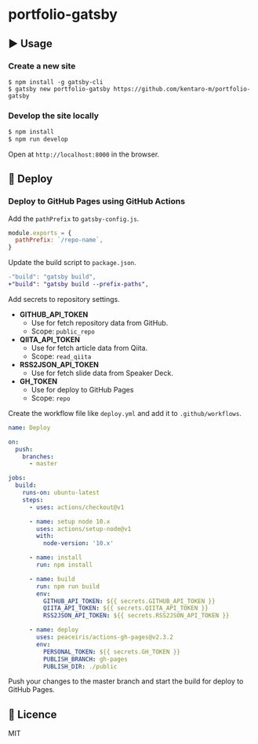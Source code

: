 # portfolio-gatsby


## :arrow_forward: Usage

### Create a new site
```
$ npm install -g gatsby-cli
$ gatsby new portfolio-gatsby https://github.com/kentaro-m/portfolio-gatsby
```

### Develop the site locally
```bash
$ npm install
$ npm run develop
```

Open at `http://localhost:8000` in the browser.

## :rocket: Deploy

### Deploy to GitHub Pages using GitHub Actions

Add the `pathPrefix` to `gatsby-config.js`.

```js
module.exports = {
  pathPrefix: `/repo-name`,
}
```

Update the build script to `package.json`.

```diff
-"build": "gatsby build",
+"build": "gatsby build --prefix-paths",
```

Add secrets to repository settings.

- **GITHUB_API_TOKEN**
  - Use for fetch repository data from GitHub.
  - Scope: `public_repo`
- **QIITA_API_TOKEN**
  - Use for fetch article data from Qiita.
  - Scope: `read_qiita`
- **RSS2JSON_API_TOKEN**
  - Use for fetch slide data from Speaker Deck.
- **GH_TOKEN**
  - Use for deploy to GitHub Pages
  - Scope: `repo`

Create the workflow file like `deploy.yml` and add it to `.github/workflows`.

```yml
name: Deploy

on:
  push:
    branches:
      - master

jobs:
  build:
    runs-on: ubuntu-latest
    steps:
      - uses: actions/checkout@v1

      - name: setup node 10.x
        uses: actions/setup-node@v1
        with:
          node-version: '10.x'

      - name: install
        run: npm install

      - name: build
        run: npm run build
        env:
          GITHUB_API_TOKEN: ${{ secrets.GITHUB_API_TOKEN }}
          QIITA_API_TOKEN: ${{ secrets.QIITA_API_TOKEN }}
          RSS2JSON_API_TOKEN: ${{ secrets.RSS2JSON_API_TOKEN }}

      - name: deploy
        uses: peaceiris/actions-gh-pages@v2.3.2
        env:
          PERSONAL_TOKEN: ${{ secrets.GH_TOKEN }}
          PUBLISH_BRANCH: gh-pages
          PUBLISH_DIR: ./public
```

Push your changes to the master branch and start the build for deploy to GitHub Pages.

## :memo: Licence
MIT
